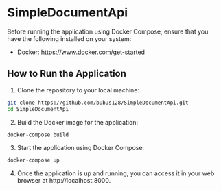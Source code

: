 # SimpleDocumentApi

Before running the application using Docker Compose, ensure that you have the following installed on your system:

- Docker: https://www.docker.com/get-started

## How to Run the Application

1. Clone the repository to your local machine:

```bash
git clone https://github.com/bubus128/SimpleDocumentApi.git
cd SimpleDocumentApi
```

2. Build the Docker image for the application:
```bash
docker-compose build
```

3. Start the application using Docker Compose:
```bash
docker-compose up
```

4. Once the application is up and running, you can access it in your web browser at http://localhost:8000.
